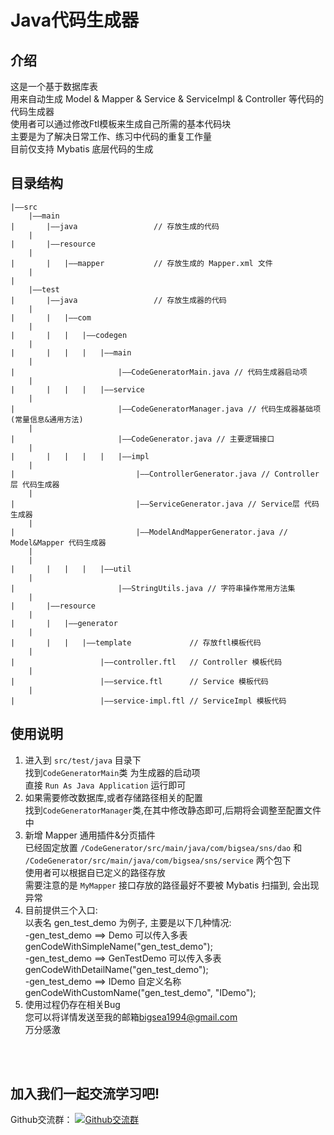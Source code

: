 # Java代码生成器
## 介绍
这是一个基于数据库表<br/>用来自动生成 Model & Mapper & Service & ServiceImpl & Controller 等代码的代码生成器<br/>
使用者可以通过修改Ftl模板来生成自己所需的基本代码块<br/>
主要是为了解决日常工作、练习中代码的重复工作量<br/>
目前仅支持 Mybatis 底层代码的生成

## 目录结构
```
|——src	
	|——main                                             
|		|——java					// 存放生成的代码
	|
|		|——resource
	|
|		|	|——mapper			// 存放生成的 Mapper.xml 文件
	|
|
	|——test
|		|——java					// 存放生成器的代码
	|
|		|	|——com
	|
|		|	|	|——codegen
	|
|		|	|	|	|——main
	|
|						|——CodeGeneratorMain.java // 代码生成器启动项
	|
|		|	|	|	|——service
	|
|						|——CodeGeneratorManager.java // 代码生成器基础项 (常量信息&通用方法)
	|
|						|——CodeGenerator.java // 主要逻辑接口
	|
|		|	|	|	|	|——impl
	|
|							|——ControllerGenerator.java // Controller层 代码生成器
	|
|							|——ServiceGenerator.java // Service层 代码生成器
	|
|							|——ModelAndMapperGenerator.java // Model&Mapper 代码生成器
	|
	|
|		|	|	|	|——util
	|
|						|——StringUtils.java // 字符串操作常用方法集
	|
|		|——resource
	|
|		|	|——generator
	|
|		|	|	|——template				// 存放ftl模板代码
	|		
|					|——controller.ftl	// Controller 模板代码
	|		
|					|——service.ftl		// Service 模板代码
	|		
|					|——service-impl.ftl	// ServiceImpl 模板代码
```

## 使用说明
1. 进入到 `src/test/java` 目录下<br />
找到`CodeGeneratorMain`类 为生成器的启动项<br />
直接 `Run As Java Application` 运行即可<br />
2. 如果需要修改数据库,或者存储路径相关的配置<br>
找到`CodeGeneratorManager`类,在其中修改静态即可,后期将会调整至配置文件中<br />
3. 新增 Mapper 通用插件&分页插件<br />
已经固定放置 `/CodeGenerator/src/main/java/com/bigsea/sns/dao` 和 <br />
`/CodeGenerator/src/main/java/com/bigsea/sns/service` 两个包下<br />
使用者可以根据自已定义的路径存放<br/>
需要注意的是 `MyMapper` 接口存放的路径最好不要被 Mybatis 扫描到, 会出现异常<br />
4. 目前提供三个入口:<br/>
以表名 gen_test_demo 为例子, 主要是以下几种情况:<br/>
-gen_test_demo ==> Demo 可以传入多表<br/>
genCodeWithSimpleName("gen_test_demo");<br/>
-gen_test_demo ==> GenTestDemo 可以传入多表<br/>
genCodeWithDetailName("gen_test_demo");<br/>
-gen_test_demo ==> IDemo 自定义名称<br/>
genCodeWithCustomName("gen_test_demo", "IDemo");<br/>
5. 使用过程仍存在相关Bug<br />
您可以将详情发送至我的邮箱<a href="mailto:bigsea1994@gmail.com">bigsea1994@gmail.com</a><br />
万分感激

<br /><br />

## 加入我们一起交流学习吧!
<div class="text-center">
	Github交流群：
	<a target="_blank" href="//shang.qq.com/wpa/qunwpa?idkey=fc6d021a1e1d1155847180863178d3b8111783f33abf6cfda0efe998e209a454"><img border="0" src="https://github.com/zhaohaihao/Java-Design-Patterns/blob/master/group.png" alt="Github交流群" title="Github交流群"></a>
</div>
